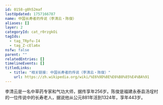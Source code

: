 ```yaml
---
id: 0158-g0h52maf
lastUpdated: 1757166787
name: 中国长寿者的传说（李清云・陈俊）
aliases: []
layer: 2
categoryId: cat_r0rzgkOi
tagIds:
  - tag_TRpfu-I4
  - tag_Z-cEla6x
nsfw: false
parent: ""
relatedEntries: []
timelineEvents: []
titledLinks:
  - title: "相关链接: 中国长寿者的传说（李清云・陈俊）"
    url: https://zh.wikipedia.org/wiki/%E6%9D%8E%E6%B8%85%E4%BA%91
---
```


李清云是一名中草药专家和气功大师，据传享年256岁。陈俊是福建永泰县汤埕村的一位传说中的长寿老人，据说他从公元881年活到1324年，享年443岁。